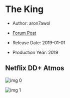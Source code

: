 # The King

* Author: aron7awol

* [Forum Post](https://www.avsforum.com/threads/bass-eq-for-filtered-movies.2995212/post-58767220)

* Release Date: 2019-01-01
* Production Year: 2019

## Netflix DD+ Atmos

![img 0](https://i.imgur.com/okMpDoO.jpg)

![img 1](https://i.imgur.com/acB5W6T.png)

